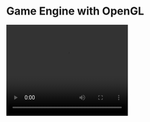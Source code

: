 # Game Engine with OpenGL
<video src="[path/to/video.mp4](https://drive.google.com/file/d/1ub1BQ8QfOcDArUeDHVRV9NOGzC9pbGxI/view?usp=drive_link)" width="320" height="240" controls></video>
